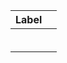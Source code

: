 | Label |     |
| ----- | --- |
|       |     |
|       |     |
|       |     |
|       |     |
|       |     |
|       |     |
